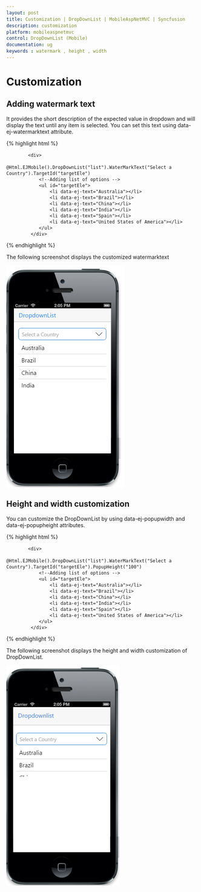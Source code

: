 ```yaml
---
layout: post
title: Customization | DropDownList | MobileAspNetMVC | Syncfusion
description: customization
platform: mobileaspnetmvc
control: DropDownList (Mobile)
documentation: ug
keywords : watermark , height , width
---
```


# Customization

## Adding watermark text

It provides the short description of the expected value in dropdown and will display the text until any item is selected. You can set this text using data-ej-watermarktext attribute.

{% highlight html %}

            <div>
                @Html.EJMobile().DropDownList("list").WaterMarkText("Select a Country").TargetId("targetEle")
                <!--Adding list of options -->
                <ul id="targetEle">
                    <li data-ej-text="Australia"></li>
                    <li data-ej-text="Brazil"></li>
                    <li data-ej-text="China"></li>
                    <li data-ej-text="India"></li>
                    <li data-ej-text="Spain"></li>
                    <li data-ej-text="United States of America"></li>
                </ul>
             </div>

{% endhighlight %}


The following screenshot displays the customized watermarktext

![](Customization-images/Customization-img1.png)

## Height and width customization

You can customize the DropDownList by using data-ej-popupwidth and data-ej-popupheight attributes.

{% highlight html %}


            <div>
                @Html.EJMobile().DropDownList("list").WaterMarkText("Select a Country").TargetId("targetEle").PopupHeight("100")
                <!--Adding list of options -->
                <ul id="targetEle">
                    <li data-ej-text="Australia"></li>
                    <li data-ej-text="Brazil"></li>
                    <li data-ej-text="China"></li>
                    <li data-ej-text="India"></li>
                    <li data-ej-text="Spain"></li>
                    <li data-ej-text="United States of America"></li>
                </ul>
             </div>

{% endhighlight %}


The following screenshot displays the height and width customization of DropDownList.

![](Customization-images/Customization-img2.png)

